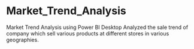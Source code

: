 # Market_Trend_Analysis
Market Trend Analysis using Power BI Desktop
Analyzed the sale trend of company which sell various products at different stores in various geographies.
